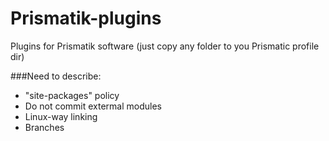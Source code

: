 Prismatik-plugins
=================

Plugins for Prismatik software (just copy any folder to you Prismatic profile dir)

###Need to describe:
* "site-packages" policy
* Do not commit extermal modules
* Linux-way linking
* Branches